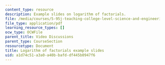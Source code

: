 ```yaml
---
content_type: resource
description: Example slides on logarithm of factorials.
file: /media/courses/5-95j-teaching-college-level-science-and-engineering-spring-2009/a1d74c51a3a0a40bbafddf445b0947f6_MIT5_95js09_slide08.pdf
file_type: application/pdf
learning_resource_types: []
ocw_type: OCWFile
parent_title: Video Discussions
parent_type: CourseSection
resourcetype: Document
title: Logarithm of factorials example slides
uid: a1d74c51-a3a0-a40b-bafd-df445b0947f6
---
```


